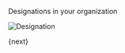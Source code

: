 Designations in your organization

<img class="screenshot" alt="Designation" src="{{docs_base_url}}/assets/img/human-resources/designation.png">

{next}
